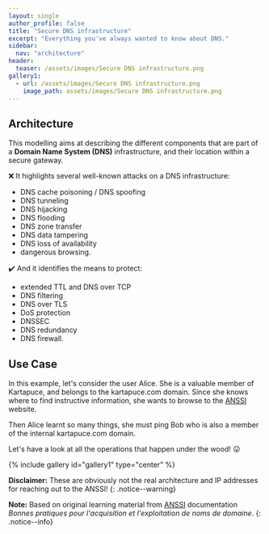 ```yaml
---
layout: single
author_profile: false
title: "Secure DNS infrastructure"
excerpt: "Everything you've always wanted to know about DNS."
sidebar:
  nav: "architecture"
header:
  teaser: /assets/images/Secure DNS infrastructure.png
gallery1:
  - url: /assets/images/Secure DNS infrastructure.png
    image_path: assets/images/Secure DNS infrastructure.png
---
```


## Architecture

This modelling aims at describing the different components that are part of a **Domain Name System (DNS)** infrastructure, and their location within a secure gateway.

:x: It highlights several well-known attacks on a DNS infrastructure:
- DNS cache poisoning / DNS spoofing
- DNS tunneling
- DNS hijacking
- DNS flooding
- DNS zone transfer
- DNS data tampering
- DNS loss of availability
- dangerous browsing.

:heavy_check_mark: And it identifies the means to protect:
- extended TTL and DNS over TCP
- DNS filtering
- DNS over TLS
- DoS protection
- DNSSEC
- DNS redundancy
- DNS firewall.

## Use Case

In this example, let's consider the user Alice. She is a valuable member of Kartapuce, and belongs to the kartapuce.com domain. Since she knows where to find instructive information, she wants to browse to the [ANSSI](https://www.ssi.gouv.fr/) website.

Then Alice learnt so many things, she must ping Bob who is also a member of the internal kartapuce.com domain.

Let's have a look at all the operations that happen under the wood! :stuck_out_tongue:

{% include gallery id="gallery1" type="center" %}

**Disclaimer:** These are obviously not the real architecture and IP addresses for reaching out to the ANSSI!
{: .notice--warning}

**Note:** Based on original learning material from [ANSSI](https://www.ssi.gouv.fr/) documentation *Bonnes pratiques pour l'acquisition et l'exploitation de noms de domaine*.
{: .notice--info}
